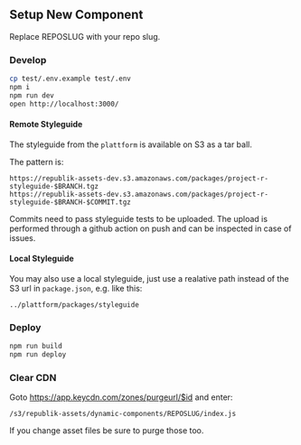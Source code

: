## Setup New Component

Replace REPOSLUG with your repo slug.

### Develop

```bash
cp test/.env.example test/.env
npm i
npm run dev
open http://localhost:3000/
```

#### Remote Styleguide

The styleguide from the `plattform` is available on S3 as a tar ball.

The pattern is:
```
https://republik-assets-dev.s3.amazonaws.com/packages/project-r-styleguide-$BRANCH.tgz
https://republik-assets-dev.s3.amazonaws.com/packages/project-r-styleguide-$BRANCH-$COMMIT.tgz
```

Commits need to pass styleguide tests to be uploaded. The upload is performed through a github action on push and can be inspected in case of issues.

#### Local Styleguide

You may also use a local styleguide, just use a realative path instead of the S3 url in `package.json`, e.g. like this:

```
../plattform/packages/styleguide
```

### Deploy

```bash
npm run build
npm run deploy
```

### Clear CDN

Goto https://app.keycdn.com/zones/purgeurl/$id and enter:

```
/s3/republik-assets/dynamic-components/REPOSLUG/index.js
```

If you change asset files be sure to purge those too.

